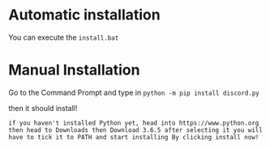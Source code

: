 # Automatic installation

You can execute the `install.bat`

# Manual Installation

Go to the Command Prompt and type in `python -m pip install discord.py`

then it should install!



```if you haven't installed Python yet, head into https://www.python.org then head to Downloads then Download 3.6.5 after selecting it you will have to tick it to PATH and start installing By clicking install now!```
